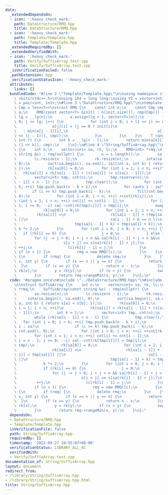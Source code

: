 ```yaml
---
data:
  _extendedDependsOn:
  - icon: ':heavy_check_mark:'
    path: DataStructure/RMQ.hpp
    title: DataStructure/RMQ.hpp
  - icon: ':heavy_check_mark:'
    path: Template/Template.hpp
    title: Template/Template.hpp
  _extendedRequiredBy: []
  _extendedVerifiedWith:
  - icon: ':heavy_check_mark:'
    path: Verify/SuffixArray.test.cpp
    title: Verify/SuffixArray.test.cpp
  _isVerificationFailed: false
  _pathExtension: hpp
  _verificationStatusIcon: ':heavy_check_mark:'
  attributes:
    links: []
  bundledCode: "#line 2 \"Template/Template.hpp\"\n\nusing namespace std;\n\n#include\
    \ <bits/stdc++.h>\n\nusing i64 = long long;\nusing VI = vector<int>;\nusing pii\
    \ = pair<int, int>;\n#line 3 \"DataStructure/RMQ.hpp\"\n\ntemplate <class T, class\
    \ Cmp = less<T>>\nstruct RMQ {\n    const int n;\n    const Cmp cmp;\n    vector<vector<T>>\
    \ a;\n    RMQ(const vector<T> &init) : n(init.size()), cmp(Cmp()) {\n        int\
    \ lg = __lg(n);\n        a.assign(lg + 1, vector<T>(n));\n        for (int j =\
    \ 0; j <= lg; j++) {\n            for (int i = 0; i + (1 << j) <= n; i++) {\n\
    \                a[j][i] = (j == 0 ? init[i]\n                               \
    \   : min(a[j - 1][i],\n                                        a[j - 1][i + (1\
    \ << (j - 1))], cmp));\n            }\n        }\n    }\n    T rangeMin(int l,\
    \ int r) {\n        int k = __lg(r - l);\n        return min(a[k][l], a[k][r -\
    \ (1 << k)], cmp);\n    }\n};\n#line 4 \"String/SuffixArray.hpp\"\n\nstruct SuffixArray\
    \ {\n    int n;\n    vector<int> sa, rk, lc;\n    RMQ<int> *rmq;\n    SuffixArray(const\
    \ string &s) : rmq(nullptr) {\n        n = s.length();\n        sa.resize(n);\n\
    \        lc.resize(n - 1);\n        rk.resize(n);\n        iota(sa.begin(), sa.end(),\
    \ 0);\n        sort(sa.begin(), sa.end(), [&](int a, int b) { return s[a] < s[b];\
    \ });\n        rk[sa[0]] = 0;\n        for (int i = 1; i < n; ++i)\n         \
    \   rk[sa[i]] = rk[sa[i - 1]] + (s[sa[i]] != s[sa[i - 1]]);\n        int k = 1;\n\
    \        vector<int> tmp, cnt(n);\n        tmp.reserve(n);\n        while (rk[sa[n\
    \ - 1]] < n - 1) {\n            tmp.clear();\n            for (int i = 0; i <\
    \ k; ++i) tmp.push_back(n - k + i);\n            for (auto i : sa)\n         \
    \       if (i >= k) tmp.push_back(i - k);\n            fill(cnt.begin(), cnt.end(),\
    \ 0);\n            for (int i = 0; i < n; ++i) ++cnt[rk[i]];\n            for\
    \ (int i = 1; i < n; ++i) cnt[i] += cnt[i - 1];\n            for (int i = n -\
    \ 1; i >= 0; --i) sa[--cnt[rk[tmp[i]]]] = tmp[i];\n            swap(rk, tmp);\n\
    \            rk[sa[0]] = 0;\n            for (int i = 1; i < n; ++i)\n       \
    \         rk[sa[i]] =\n                    rk[sa[i - 1]] + (tmp[sa[i - 1]] < tmp[sa[i]]\
    \ ||\n                                     sa[i - 1] + k == n ||\n           \
    \                          tmp[sa[i - 1] + k] < tmp[sa[i] + k]);\n           \
    \ k *= 2;\n        }\n        for (int i = 0, j = 0; i < n; ++i) {\n         \
    \   if (rk[i] == 0) {\n                j = 0;\n            } else {\n        \
    \        for (j -= j > 0; i + j < n && sa[rk[i] - 1] + j < n &&\n            \
    \                     s[i + j] == s[sa[rk[i] - 1] + j];)\n                   \
    \ ++j;\n                lc[rk[i] - 1] = j;\n            }\n        }\n       \
    \ if (n > 1) {\n            rmq = new RMQ(lc);\n        }\n    }\n    ~SuffixArray()\
    \ {\n        if (rmq) {\n            delete rmq;\n        }\n    }\n    int lcp(int\
    \ x, int y) {\n        if (x == n || y == n) {\n            return 0;\n      \
    \  }\n        if (x == y) {\n            return n - x;\n        }\n        x =\
    \ rk[x];\n        y = rk[y];\n        if (x > y) {\n            swap(x, y);\n\
    \        }\n        return rmq->rangeMin(x, y);\n    }\n};\n"
  code: "#pragma once\n#include \"../DataStructure/RMQ.hpp\"\n#include \"../Template/Template.hpp\"\
    \n\nstruct SuffixArray {\n    int n;\n    vector<int> sa, rk, lc;\n    RMQ<int>\
    \ *rmq;\n    SuffixArray(const string &s) : rmq(nullptr) {\n        n = s.length();\n\
    \        sa.resize(n);\n        lc.resize(n - 1);\n        rk.resize(n);\n   \
    \     iota(sa.begin(), sa.end(), 0);\n        sort(sa.begin(), sa.end(), [&](int\
    \ a, int b) { return s[a] < s[b]; });\n        rk[sa[0]] = 0;\n        for (int\
    \ i = 1; i < n; ++i)\n            rk[sa[i]] = rk[sa[i - 1]] + (s[sa[i]] != s[sa[i\
    \ - 1]]);\n        int k = 1;\n        vector<int> tmp, cnt(n);\n        tmp.reserve(n);\n\
    \        while (rk[sa[n - 1]] < n - 1) {\n            tmp.clear();\n         \
    \   for (int i = 0; i < k; ++i) tmp.push_back(n - k + i);\n            for (auto\
    \ i : sa)\n                if (i >= k) tmp.push_back(i - k);\n            fill(cnt.begin(),\
    \ cnt.end(), 0);\n            for (int i = 0; i < n; ++i) ++cnt[rk[i]];\n    \
    \        for (int i = 1; i < n; ++i) cnt[i] += cnt[i - 1];\n            for (int\
    \ i = n - 1; i >= 0; --i) sa[--cnt[rk[tmp[i]]]] = tmp[i];\n            swap(rk,\
    \ tmp);\n            rk[sa[0]] = 0;\n            for (int i = 1; i < n; ++i)\n\
    \                rk[sa[i]] =\n                    rk[sa[i - 1]] + (tmp[sa[i -\
    \ 1]] < tmp[sa[i]] ||\n                                     sa[i - 1] + k == n\
    \ ||\n                                     tmp[sa[i - 1] + k] < tmp[sa[i] + k]);\n\
    \            k *= 2;\n        }\n        for (int i = 0, j = 0; i < n; ++i) {\n\
    \            if (rk[i] == 0) {\n                j = 0;\n            } else {\n\
    \                for (j -= j > 0; i + j < n && sa[rk[i] - 1] + j < n &&\n    \
    \                             s[i + j] == s[sa[rk[i] - 1] + j];)\n           \
    \         ++j;\n                lc[rk[i] - 1] = j;\n            }\n        }\n\
    \        if (n > 1) {\n            rmq = new RMQ(lc);\n        }\n    }\n    ~SuffixArray()\
    \ {\n        if (rmq) {\n            delete rmq;\n        }\n    }\n    int lcp(int\
    \ x, int y) {\n        if (x == n || y == n) {\n            return 0;\n      \
    \  }\n        if (x == y) {\n            return n - x;\n        }\n        x =\
    \ rk[x];\n        y = rk[y];\n        if (x > y) {\n            swap(x, y);\n\
    \        }\n        return rmq->rangeMin(x, y);\n    }\n};"
  dependsOn:
  - DataStructure/RMQ.hpp
  - Template/Template.hpp
  isVerificationFile: false
  path: String/SuffixArray.hpp
  requiredBy: []
  timestamp: '2022-09-27 10:55:07+08:00'
  verificationStatus: LIBRARY_ALL_AC
  verifiedWith:
  - Verify/SuffixArray.test.cpp
documentation_of: String/SuffixArray.hpp
layout: document
redirect_from:
- /library/String/SuffixArray.hpp
- /library/String/SuffixArray.hpp.html
title: String/SuffixArray.hpp
---
```

